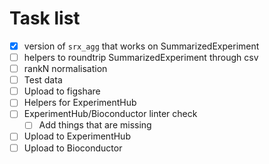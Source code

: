 # Task list


- [X] version of `srx_agg` that works on SummarizedExperiment
- [ ] helpers to roundtrip SummarizedExperiment through csv
- [ ] rankN normalisation
- [ ] Test data
- [ ] Upload to figshare
- [ ] Helpers for ExperimentHub
- [ ] ExperimentHub/Bioconductor linter check
  - [ ] Add things that are missing
- [ ] Upload to ExperimentHub
- [ ] Upload to Bioconductor
